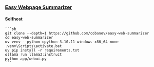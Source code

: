 ### [Easy Webpage Summarizer](https://github.com/cobanov/easy-web-summarizer)

#### Selfhost

````{tab} From source
```sh
git clone --depth=1 https://github.com/cobanov/easy-web-summarizer
cd easy-web-summarizer
uv venv --python cpython-3.10.11-windows-x86_64-none
.venv\Scripts\activate.bat
uv pip install -r requirements.txt
ollama run llama3:instruct
python app/webui.py
```
````